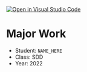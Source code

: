 [![Open in Visual Studio Code](https://classroom.github.com/assets/open-in-vscode-c66648af7eb3fe8bc4f294546bfd86ef473780cde1dea487d3c4ff354943c9ae.svg)](https://classroom.github.com/online_ide?assignment_repo_id=7813761&assignment_repo_type=AssignmentRepo)
# Major Work
- Student: `NAME_HERE`
- Class: SDD
- Year: 2022

<!-- Feel free to write whatever notes, logs, info below here! -->
